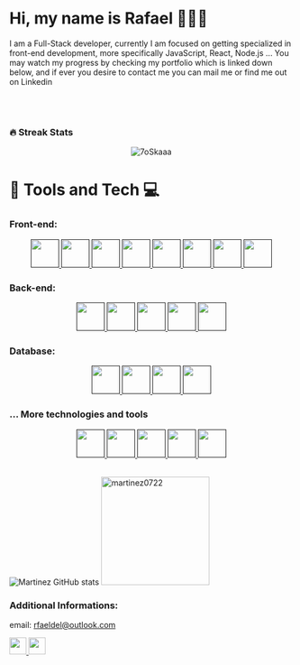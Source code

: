 # Hi, my name is Rafael 🧑🏾‍💻
 <p>I am a Full-Stack developer, currently  I am focused on getting specialized in front-end development, more specifically JavaScript, React, Node.js ... 
 You may watch my progress by checking my portfolio which is linked down below, and if ever you desire to contact me you can mail me or find me out on Linkedin
 </p>
<br><br>

### 🔥 Streak Stats

<p align="center"><img src="https://github-readme-streak-stats.herokuapp.com?user=Martinez0722&theme=tokyonight" alt="7oSkaaa" /></p>

#

# 🧰 Tools and Tech 💻

### Front-end:
<div align="center">
    <a href="" target="_blank">
        <img height=50px width=50px src="https://cdn.jsdelivr.net/gh/devicons/devicon/icons/html5/html5-original.svg" />    
    </a>
    <a href="" target="_blank">
        <img height=50px width=50px src="https://cdn.jsdelivr.net/gh/devicons/devicon/icons/css3/css3-original.svg" />    
    </a>
    <a href="" target="_blank">
        <img height=50px width=50px src="https://cdn.jsdelivr.net/gh/devicons/devicon/icons/javascript/javascript-original.svg" />    
    </a>
    <a href="" target="_blank">
        <img height=50px width=50px src="https://cdn.jsdelivr.net/gh/devicons/devicon/icons/react/react-original.svg" />    
    </a>
    <a href="" target="_blank">
        <img height=50px width=50px src="https://cdn.jsdelivr.net/gh/devicons/devicon/icons/redux/redux-original.svg" />  
    </a>
    <a href="" target="_blank">
        <img height=50px width=50px src="https://cdn.jsdelivr.net/gh/devicons/devicon/icons/bootstrap/bootstrap-original.svg" />    
    </a>
    <a href="" target="_blank">
        <img height=50px width=50px src="https://cdn.jsdelivr.net/gh/devicons/devicon/icons/tailwindcss/tailwindcss-plain.svg" />  
    </a>
    <a href="" target="_blank">
        <img height=50px width=50px src="https://cdn.jsdelivr.net/gh/devicons/devicon/icons/materialui/materialui-original.svg" />  
    </a>
</div>

### Back-end:
<div align="center">
    <a href="" target="_blank">
        <img height=50px width=50px src="https://cdn.jsdelivr.net/gh/devicons/devicon/icons/nodejs/nodejs-original.svg" />    
    </a>
    <a href="" target="_blank">
        <img height=50px width=50px src="https://cdn.jsdelivr.net/gh/devicons/devicon/icons/express/express-original.svg" />    
    </a>
    <a href="" target="_blank">
        <img height=50px width=50px src="https://cdn.jsdelivr.net/gh/devicons/devicon/icons/python/python-original.svg" />    
    </a>
    <a href="" target="_blank">
        <img height=50px width=50px src="https://cdn.jsdelivr.net/gh/devicons/devicon/icons/django/django-plain-wordmark.svg" />    
    </a>
    <a href="" target="_blank">
        <img height=50px width=50px src="https://cdn.jsdelivr.net/gh/devicons/devicon/icons/flask/flask-original-wordmark.svg" />    
    </a>
</div>

### Database:
<div align="center">
    <a href="" target="_blank">
        <img height=50px width=50px src="https://cdn.jsdelivr.net/gh/devicons/devicon/icons/mongodb/mongodb-original-wordmark.svg"/>    
    </a>
    <a href="" target="_blank">
        <img height=50px width=50px src="https://cdn.jsdelivr.net/gh/devicons/devicon/icons/mysql/mysql-original-wordmark.svg" >    
    </a>  
    <a href="" target="_blank">
        <img height=50px width=50px src="https://cdn.jsdelivr.net/gh/devicons/devicon/icons/sqlite/sqlite-original.svg">    
    </a>
    <a href="" target="_blank">
        <img height=50px width=50px src="https://cdn.jsdelivr.net/gh/devicons/devicon/icons/postgresql/postgresql-plain.svg" >    
    </a>
</div>

### ... More technologies and tools
<div align="center">
    <a href="" target="_blank">
        <img height=50px width=50px src="https://cdn.jsdelivr.net/gh/devicons/devicon/icons/docker/docker-plain.svg" >    
    </a>
    <a href="" target="_blank">
        <img height=50px width=50px src="https://cdn.jsdelivr.net/gh/devicons/devicon/icons/kubernetes/kubernetes-plain-wordmark.svg" >    
    </a>
    <a href="" target="_blank">
        <img height=50px width=50px src="https://cdn.jsdelivr.net/gh/devicons/devicon/icons/git/git-original-wordmark.svg" >    
    </a>
    <a href="" target="_blank">
        <img height=50px width=50px src="https://cdn.jsdelivr.net/gh/devicons/devicon/icons/github/github-original.svg" />    
    </a>
    <a href="" target="_blank">
        <img height=50px width=50px src="https://cdn.jsdelivr.net/gh/devicons/devicon/icons/photoshop/photoshop-plain.svg" />    
    </a>
</div>

<br>

![Martinez GitHub stats](https://github-readme-stats.vercel.app/api?username=martinez0722&show_icons=true&theme=tokyonight)
<img src="https://github-readme-stats.vercel.app/api/top-langs?username=martinez0722&langs_count=10&show_icons=true&locale=en&layout=compact&theme=tokyonight" alt="martinez0722" height="192px"/>
<br>

### Additional Informations:
email: rfaeldel@outlook.com

<a href="https://www.linkedin.com/in/rafaelfelipetech" target="_blank">
       <img height=30px width=30px src="https://cdn.jsdelivr.net/gh/devicons/devicon/icons/linkedin/linkedin-original.svg" />
</a>  
<a href="https://github.com/Martinez0722" target="_blank">
       <img height=30px width=30px src="https://cdn.jsdelivr.net/gh/devicons/devicon/icons/github/github-original.svg" />    
</a> 
